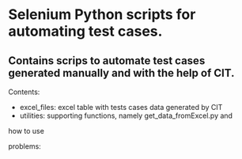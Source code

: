 # Selenium Python scripts for automating test cases.

## Contains scrips to automate test cases generated manually and with the help of CIT.

Contents:
* excel_files: excel table with tests cases data generated by CIT
* utilities: supporting functions, namely get_data_fromExcel.py and 

how to use 


problems:





